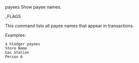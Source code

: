 payees
Show payee names.

_FLAGS

This command lists all payee names that appear in transactions.

Examples:

```shell
$ hledger payees
Store Name
Gas Station
Person A
```
